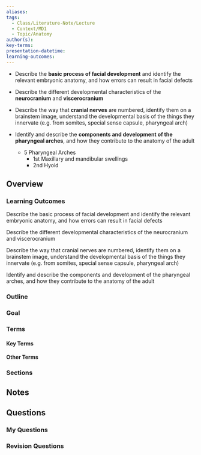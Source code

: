 ```yaml
---
aliases: 
tags:
  - Class/Literature-Note/Lecture
  - Context/MD1
  - Topic/Anatomy
author(s): 
key-terms: 
presentation-datetime: 
learning-outcomes:
---
```

- Describe the **basic process of facial development** and identify the relevant embryonic anatomy, and how errors can result in facial defects

- Describe the different developmental characteristics of the **neurocranium** and **viscerocranium**

- Describe the way that **cranial nerves** are numbered, identify them on a brainstem image, understand the developmental basis of the things they innervate (e.g. from somites, special sense capsule, pharyngeal arch)

- Identify and describe the **components and development of the pharyngeal arches**, and how they contribute to the anatomy of the adult
	- 5 Pharyngeal Arches
		- 1st Maxillary and mandibular swellings
		- 2nd Hyoid

## Overview
### Learning Outcomes
Describe the basic process of facial development and identify the relevant embryonic anatomy, and how errors can result in facial defects

Describe the different developmental characteristics of the neurocranium and viscerocranium

Describe the way that cranial nerves are numbered, identify them on a brainstem image, understand the developmental basis of the things they innervate (e.g. from somites, special sense capsule, pharyngeal arch)

Identify and describe the components and development of the pharyngeal arches, and how they contribute to the anatomy of the adult

### Outline

### Goal

### Terms
#### Key Terms

#### Other Terms

### Sections


## Notes


## Questions

### My Questions
### Revision Questions





